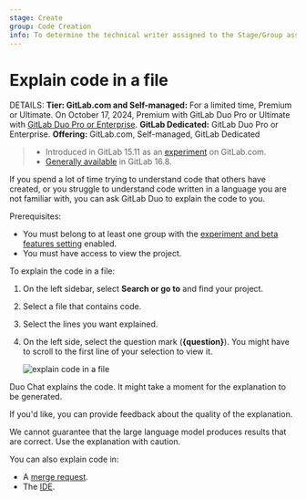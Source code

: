 ```yaml
---
stage: Create
group: Code Creation
info: To determine the technical writer assigned to the Stage/Group associated with this page, see https://handbook.gitlab.com/handbook/product/ux/technical-writing/#assignments
---
```


# Explain code in a file

DETAILS:
**Tier: GitLab.com and Self-managed:** For a limited time, Premium or Ultimate. On October 17, 2024, Premium with GitLab Duo Pro or Ultimate with [GitLab Duo Pro or Enterprise](https://about.gitlab.com/gitlab-duo/#pricing). **GitLab Dedicated:** GitLab Duo Pro or Enterprise.
**Offering:** GitLab.com, Self-managed, GitLab Dedicated

> - Introduced in GitLab 15.11 as an [experiment](../../../policy/experiment-beta-support.md#experiment) on GitLab.com.
> - [Generally available](https://gitlab.com/gitlab-org/gitlab/-/issues/429915) in GitLab 16.8.

If you spend a lot of time trying to understand code that others have created, or
you struggle to understand code written in a language you are not familiar with,
you can ask GitLab Duo to explain the code to you.

Prerequisites:

- You must belong to at least one group with the
  [experiment and beta features setting](../../../user/gitlab_duo/turn_on_off.md#turn-on-beta-and-experimental-features) enabled.
- You must have access to view the project.

To explain the code in a file:

1. On the left sidebar, select **Search or go to** and find your project.
1. Select a file that contains code.
1. Select the lines you want explained.
1. On the left side, select the question mark (**{question}**).
   You might have to scroll to the first line of your selection to view it.

   ![explain code in a file](img/explain_code_v17_1.png)

Duo Chat explains the code. It might take a moment for the explanation to be generated.

If you'd like, you can provide feedback about the quality of the explanation.

We cannot guarantee that the large language model produces results that are correct. Use the explanation with caution.

You can also explain code in:

- A [merge request](../../../user/project/merge_requests/changes.md#explain-code-in-a-merge-request).
- The [IDE](../../../user/gitlab_duo_chat/examples.md#explain-selected-code).
